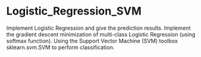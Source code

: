 # Logistic_Regression_SVM

Implement Logistic Regression and give the prediction results.
Implement the gradient descent minimization of multi-class Logistic Regression (using softmax function).
Using the Support Vector Machine (SVM) toolbox sklearn.svm.SVM to perform classification.
